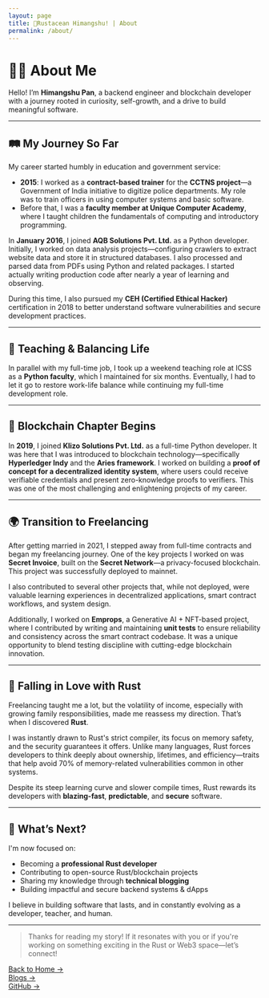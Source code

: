 ```yaml
---
layout: page
title: 🦀Rustacean Himangshu! | About
permalink: /about/
---
```


# 👨‍💻 About Me

Hello! I’m **Himangshu Pan**, a backend engineer and blockchain developer with a journey rooted in curiosity, self-growth, and a drive to build meaningful software.

---

## 🛤 My Journey So Far

My career started humbly in education and government service:

- **2015**: I worked as a **contract-based trainer** for the **CCTNS project**—a Government of India initiative to digitize police departments. My role was to train officers in using computer systems and basic software.
- Before that, I was a **faculty member at Unique Computer Academy**, where I taught children the fundamentals of computing and introductory programming.

In **January 2016**, I joined **AQB Solutions Pvt. Ltd.** as a Python developer. Initially, I worked on data analysis projects—configuring crawlers to extract website data and store it in structured databases. I also processed and parsed data from PDFs using Python and related packages. I started actually writing production code after nearly a year of learning and observing.

During this time, I also pursued my **CEH (Certified Ethical Hacker)** certification in 2018 to better understand software vulnerabilities and secure development practices.

---

## 📘 Teaching & Balancing Life

In parallel with my full-time job, I took up a weekend teaching role at ICSS as a **Python faculty**, which I maintained for six months. Eventually, I had to let it go to restore work-life balance while continuing my full-time development role.

---

## 🔗 Blockchain Chapter Begins

In **2019**, I joined **Klizo Solutions Pvt. Ltd.** as a full-time Python developer. It was here that I was introduced to blockchain technology—specifically **Hyperledger Indy** and the **Aries framework**. I worked on building a **proof of concept for a decentralized identity system**, where users could receive verifiable credentials and present zero-knowledge proofs to verifiers. This was one of the most challenging and enlightening projects of my career.

---

## 🌍 Transition to Freelancing

After getting married in 2021, I stepped away from full-time contracts and began my freelancing journey. One of the key projects I worked on was **Secret Invoice**, built on the **Secret Network**—a privacy-focused blockchain. This project was successfully deployed to mainnet.

I also contributed to several other projects that, while not deployed, were valuable learning experiences in decentralized applications, smart contract workflows, and system design.

Additionally, I worked on **Emprops**, a Generative AI + NFT-based project, where I contributed by writing and maintaining **unit tests** to ensure reliability and consistency across the smart contract codebase. It was a unique opportunity to blend testing discipline with cutting-edge blockchain innovation.

---

## 🦀 Falling in Love with Rust

Freelancing taught me a lot, but the volatility of income, especially with growing family responsibilities, made me reassess my direction. That’s when I discovered **Rust**.

I was instantly drawn to Rust's strict compiler, its focus on memory safety, and the security guarantees it offers. Unlike many languages, Rust forces developers to think deeply about ownership, lifetimes, and efficiency—traits that help avoid 70% of memory-related vulnerabilities common in other systems.

Despite its steep learning curve and slower compile times, Rust rewards its developers with **blazing-fast**, **predictable**, and **secure** software.

---

## 🧭 What’s Next?

I'm now focused on:

- Becoming a **professional Rust developer**
- Contributing to open-source Rust/blockchain projects
- Sharing my knowledge through **technical blogging**
- Building impactful and secure backend systems & dApps

I believe in building software that lasts, and in constantly evolving as a developer, teacher, and human.

---

> Thanks for reading my story! If it resonates with you or if you're working on something exciting in the Rust or Web3 space—let’s connect!

[Back to Home →](/)  
[Blogs →](/blogs)  
[GitHub →](https://github.com/rust-dev-pan)
